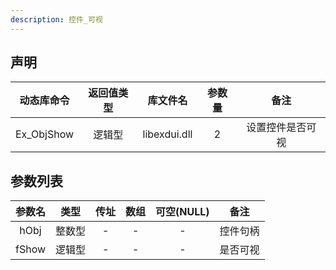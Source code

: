 ```yaml
---
description: 控件_可视
---
```





## 声明

| 动态库命令 | 返回值类型 |   库文件名   | 参数量 |       备注       |
| :--------: | :--------: | :----------: | :----: | :--------------: |
| Ex_ObjShow |   逻辑型   | libexdui.dll |   2    | 设置控件是否可视 |

## 参数列表

| 参数名 |  类型  | 传址 | 数组 | 可空(NULL) |   备注   |
| :----: | :----: | :--: | :--: | :--------: | :------: |
|  hObj  | 整数型 |  -   |  -   |     -      | 控件句柄 |
| fShow  | 逻辑型 |  -   |  -   |     -      | 是否可视 |

